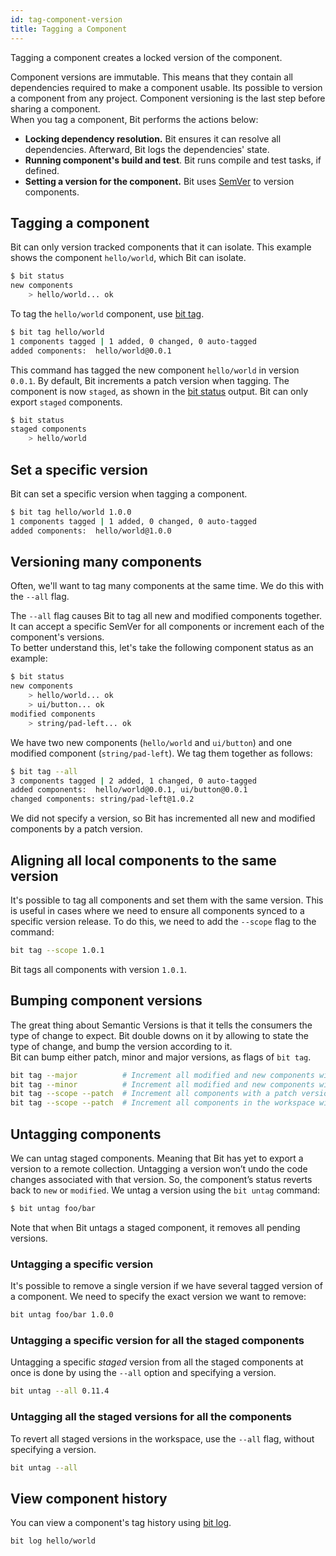 ```yaml
---
id: tag-component-version
title: Tagging a Component
---
```

Tagging a component creates a locked version of the component.

Component versions are immutable. This means that they contain all dependencies required to make a component usable. Its possible to version a component from any project. Component versioning is the last step before sharing a component.  
When you tag a component, Bit performs the actions below:

* **Locking dependency resolution.** Bit ensures it can resolve all dependencies. Afterward, Bit logs the dependencies' state.
* **Running component's build and test**. Bit runs compile and test tasks, if defined.
* **Setting a version for the component.** Bit uses [SemVer](https://semver.org) to version components.

## Tagging a component

Bit can only version tracked components that it can isolate. This example shows the component `hello/world`, which Bit can isolate.

```bash
$ bit status
new components
    > hello/world... ok
```

To tag the `hello/world` component, use [bit tag](/docs/cli-tag.html).

```bash
$ bit tag hello/world
1 components tagged | 1 added, 0 changed, 0 auto-tagged
added components:  hello/world@0.0.1
```

This command has tagged the new component `hello/world` in version `0.0.1`. By default, Bit increments a patch version when tagging. The component is now `staged`, as shown in the [bit status](/docs/cli-status.html) output. Bit can only export `staged` components.

```bash
$ bit status
staged components
    > hello/world
```

## Set a specific version

Bit can set a specific version when tagging a component.

```bash
$ bit tag hello/world 1.0.0
1 components tagged | 1 added, 0 changed, 0 auto-tagged
added components:  hello/world@1.0.0
```

## Versioning many components

Often, we'll want to tag many components at the same time. We do this with the `--all` flag.

The `--all` flag causes Bit to tag all new and modified components together. It can accept a specific SemVer for all components or increment each of the component's versions.  
To better understand this, let's take the following component status as an example:

```bash
$ bit status
new components
    > hello/world... ok
    > ui/button... ok
modified components
    > string/pad-left... ok
```

We have two new components (`hello/world` and `ui/button`) and one modified component (`string/pad-left`). We tag them together as follows:

```bash
$ bit tag --all
3 components tagged | 2 added, 1 changed, 0 auto-tagged
added components:  hello/world@0.0.1, ui/button@0.0.1
changed components: string/pad-left@1.0.2
```

We did not specify a version, so Bit has incremented all new and modified components by a patch version.

## Aligning all local components to the same version

It's possible to tag all components and set them with the same version. This is useful in cases where we need to ensure all components synced to a specific version release. To do this, we need to add the `--scope` flag to the command:

```bash
bit tag --scope 1.0.1
```

Bit tags all components with version `1.0.1`.

## Bumping component versions

The great thing about Semantic Versions is that it tells the consumers the type of change to expect. Bit double downs on it by allowing to state the type of change, and bump the version according to it.  
Bit can bump either patch, minor and major versions, as flags of `bit tag`.

```bash
bit tag --major          # Increment all modified and new components with a major version.
bit tag --minor          # Increment all modified and new components with a minor version.
bit tag --scope --patch  # Increment all components with a patch version.
bit tag --scope --patch  # Increment all components in the workspace with a patch version.
```

## Untagging components

We can untag staged components. Meaning that Bit has yet to export a version to a remote collection. Untagging a version won’t undo the code changes associated with that version. So, the component’s status reverts back to `new` or `modified`.  We untag a version using the `bit untag` command:

```bash
$ bit untag foo/bar
```

Note that when Bit untags a staged component, it removes all pending versions.

### Untagging a specific version

It's possible to remove a single version if we have several tagged version of a component. We need to specify the exact version we want to remove:

```bash
bit untag foo/bar 1.0.0
```

### Untagging a specific version for all the staged components

Untagging a specific *staged* version from all the staged components at once is done by using the `--all` option and specifying a version.

```bash
bit untag --all 0.11.4
```

### Untagging all the staged versions for all the components

To revert all staged versions in the workspace, use the `--all` flag, without specifying a version.

```bash
bit untag --all
```

## View component history

You can view a component's tag history using [bit log](/docs/cli-log.html).

```bash
bit log hello/world
```